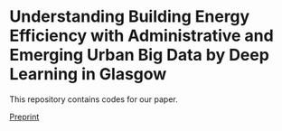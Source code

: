 # Understanding Building Energy Efficiency with Administrative and Emerging Urban Big Data by Deep Learning in Glasgow

This repository contains codes for our paper. 

[Preprint](https://osf.io/g8p4f/)
